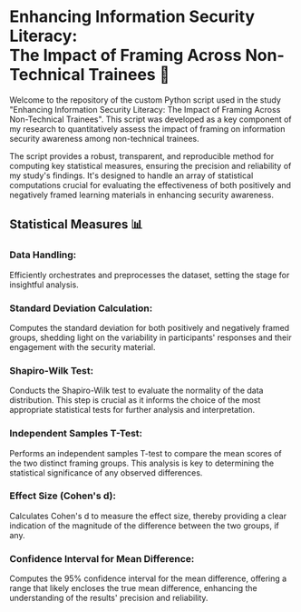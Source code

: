 # Enhancing Information Security Literacy:<br>The Impact of Framing Across Non-Technical Trainees 📄

Welcome to the repository of the custom Python script used in the study "Enhancing Information Security Literacy: The Impact of Framing Across Non-Technical Trainees". 
This script was developed as a key component of my research to quantitatively assess the impact of framing on information security awareness among non-technical trainees.

The script provides a robust, transparent, and reproducible method for computing key statistical measures, ensuring the precision and reliability of my study's findings. 
It's designed to handle an array of statistical computations crucial for evaluating the effectiveness of both positively and negatively framed learning materials in enhancing security awareness.

## Statistical Measures 📊

### Data Handling:
Efficiently orchestrates and preprocesses the dataset, setting the stage for insightful analysis.

### Standard Deviation Calculation:
Computes the standard deviation for both positively and negatively framed groups, shedding light on the variability in participants' responses and their engagement with the security material.

### Shapiro-Wilk Test:
Conducts the Shapiro-Wilk test to evaluate the normality of the data distribution. This step is crucial as it informs the choice of the most appropriate statistical tests for further analysis and interpretation.

### Independent Samples T-Test:
Performs an independent samples T-test to compare the mean scores of the two distinct framing groups. This analysis is key to determining the statistical significance of any observed differences.

### Effect Size (Cohen's d):
Calculates Cohen's d to measure the effect size, thereby providing a clear indication of the magnitude of the difference between the two groups, if any.

### Confidence Interval for Mean Difference:
Computes the 95% confidence interval for the mean difference, offering a range that likely encloses the true mean difference, enhancing the understanding of the results' precision and reliability.
